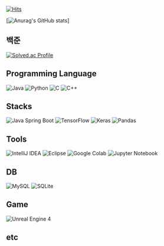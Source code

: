 [![Hits](https://hits.seeyoufarm.com/api/count/incr/badge.svg?url=https%3A%2F%2Fgithub.com%2FminyongP&count_bg=%2379C83D&title_bg=%23555555&icon=&icon_color=%23E7E7E7&title=hits&edge_flat=false)](https://hits.seeyoufarm.com)

[![Anurag's GitHub stats](https://github-readme-stats.vercel.app/api?username=minyongP&&show_icons=true&theme=cobalt)]

## 백준
[![Solved.ac Profile](http://mazassumnida.wtf/api/v2/generate_badge?boj=minon98)](https://solved.ac/minon98/)

## Programming Language

![Java](https://img.shields.io/badge/Java-%23007396?style=for-the-badge&logo=java&logoColor=white)
![Python](https://img.shields.io/badge/Python-%233776AB?style=for-the-badge&logo=python&logoColor=white)
![C](https://img.shields.io/badge/C-%2300599C?style=for-the-badge&logo=c&logoColor=white)
![C++](https://img.shields.io/badge/C++-%23005C96?style=for-the-badge&logo=c%2B%2B&logoColor=white)

## Stacks

![Java Spring Boot](https://img.shields.io/badge/Java%20Spring%20Boot-%236DB33F?style=for-the-badge&logo=spring&logoColor=white)
![TensorFlow](https://img.shields.io/badge/TensorFlow-%23FF6F00?style=for-the-badge&logo=tensorflow&logoColor=white)
![Keras](https://img.shields.io/badge/Keras-%23D00000?style=for-the-badge&logo=keras&logoColor=white)
![Pandas](https://img.shields.io/badge/Pandas-%23150458?style=for-the-badge&logo=pandas&logoColor=white)

## Tools

![IntelliJ IDEA](https://img.shields.io/badge/IntelliJ%20IDEA-%23000000?style=for-the-badge&logo=intellij-idea&logoColor=white)
![Eclipse](https://img.shields.io/badge/Eclipse-%232C2255?style=for-the-badge&logo=eclipse&logoColor=white)
![Google Colab](https://img.shields.io/badge/Google%20Colab-%23F9AB00?style=for-the-badge&logo=google-colab&logoColor=white)
![Jupyter Notebook](https://img.shields.io/badge/Jupyter%20Notebook-%23F37626?style=for-the-badge&logo=jupyter&logoColor=white)


## DB

![MySQL](https://img.shields.io/badge/MySQL-%234479A1?style=for-the-badge&logo=mysql&logoColor=white)
![SQLite](https://img.shields.io/badge/SQLite-%23003B57?style=for-the-badge&logo=sqlite&logoColor=white)

## Game

![Unreal Engine 4](https://img.shields.io/badge/Unreal%20Engine%204-%23000000?style=for-the-badge&logo=unreal-engine&logoColor=white)

## etc
